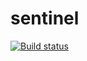 # sentinel
[![Build status](https://mrtmrcn.visualstudio.com/sentinel/_apis/build/status/sentinel-Azure%20Kubernetes%20Service%20-CI)](https://mrtmrcn.visualstudio.com/sentinel/_build/latest?definitionId=47)
